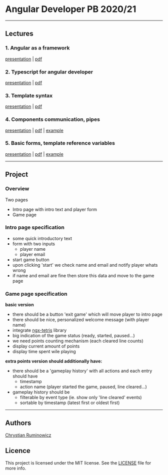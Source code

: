 # Angular Developer PB 2020/21

---
## Lectures
### 1. Angular as a framework
[presentation](https://edu.chrum.it/js_dev_ng/lecture_1.html) | [pdf](https://edu.chrum.it/js_dev_ng/pdfs/Angular_developer.lecture_1.pdf) 

### 2. Typescript for angular developer
[presentation](https://edu.chrum.it/js_dev_ng/lecture_2.html) | [pdf](https://edu.chrum.it/js_dev_ng/pdfs/Angular_developer.lecture_2.pdf)

### 3. Template syntax
[presentation](https://edu.chrum.it/js_dev_ng/lecture_3.html) | [pdf](https://edu.chrum.it/js_dev_ng/pdfs/Angular_developer.lecture_3.pdf)

### 4. Components communication, pipes
[presentation](https://edu.chrum.it/js_dev_ng/lecture_4.html) | [pdf](https://edu.chrum.it/js_dev_ng/pdfs/Angular_developer.lecture_4.pdf) | [example](https://stackblitz.com/edit/angular-components-communication-and-pipe)

### 5. Basic forms, template reference variables
[presentation](https://edu.chrum.it/js_dev_ng/lecture_5.html) | [pdf](https://edu.chrum.it/js_dev_ng/pdfs/Angular_developer.lecture_5.pdf) | [example](https://stackblitz.com/edit/angular-age-verification-form)

---
## Project

### Overview
Two pages
- Intro page with intro text and player form
- Game page

### Intro page specification

- some quick introductory text
- form with two inputs
    - player name
    - player email
- start game button
- upon clicking 'start' we check name and email and notify player whats wrong
- if name and email are fine then store this data and move to the game page

### Game page specification
**basic version**
- there should be a button 'exit game' which will move player to intro page
- there should be nice, personalized welcome message (with player name)
- integrate [ngx-tetris](https://www.npmjs.com/package/ngx-tetris) library
- big indication of the game status (ready, started, paused...)
- we need points counting mechanism (each cleared line counts)
- display current amount of points
- display time spent wile playing  

**extra points version should additionally have:**
- there should be a 'gameplay history' with all actions and each entry should have
    - timestamp
    - action name (player started the game, paused, line cleared...)
- gameplay history should be
    - filterable by event type (ie. show only 'line cleared' events)
    - sortable by timestamp (latest first or oldest first)
       


---     
## Authors

[Chrystian Ruminowicz](http://chrum.it)

## Licence

This project is licensed under the MIT license. See the [LICENSE](LICENSE) file for more info.
